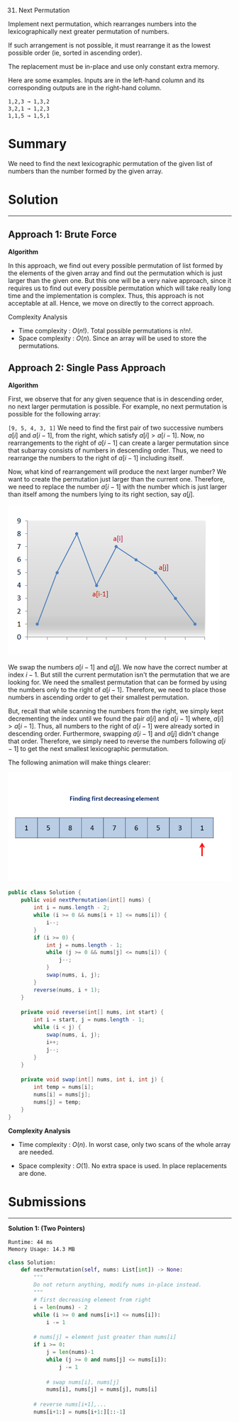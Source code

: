 31. Next Permutation

Implement next permutation, which rearranges numbers into the lexicographically next greater permutation of numbers.

If such arrangement is not possible, it must rearrange it as the lowest possible order (ie, sorted in ascending order).

The replacement must be in-place and use only constant extra memory.

Here are some examples. Inputs are in the left-hand column and its corresponding outputs are in the right-hand column.

```
1,2,3 → 1,3,2
3,2,1 → 1,2,3
1,1,5 → 1,5,1
```

# Summary
We need to find the next lexicographic permutation of the given list of numbers than the number formed by the given array.

# Solution
---
## Approach 1: Brute Force
**Algorithm**

In this approach, we find out every possible permutation of list formed by the elements of the given array and find out the permutation which is just larger than the given one. But this one will be a very naive approach, since it requires us to find out every possible permutation which will take really long time and the implementation is complex. Thus, this approach is not acceptable at all. Hence, we move on directly to the correct approach.

Complexity Analysis

* Time complexity : $O(n!)$. Total possible permutations is n!n!.
* Space complexity : $O(n)$. Since an array will be used to store the permutations.

## Approach 2: Single Pass Approach
**Algorithm**

First, we observe that for any given sequence that is in descending order, no next larger permutation is possible. For example, no next permutation is possible for the following array:

`[9, 5, 4, 3, 1]`
We need to find the first pair of two successive numbers $a[i]$ and $a[i-1]$, from the right, which satisfy $a[i] > a[i-1]$. Now, no rearrangements to the right of $a[i-1]$ can create a larger permutation since that subarray consists of numbers in descending order. Thus, we need to rearrange the numbers to the right of $a[i-1]$ including itself.

Now, what kind of rearrangement will produce the next larger number? We want to create the permutation just larger than the current one. Therefore, we need to replace the number $a[i-1]$ with the number which is just larger than itself among the numbers lying to its right section, say $a[j]$.

![nums_graph](img/31_nums_graph.png)

We swap the numbers $a[i-1]$ and $a[j]$. We now have the correct number at index $i-1$. But still the current permutation isn't the permutation that we are looking for. We need the smallest permutation that can be formed by using the numbers only to the right of $a[i-1]$. Therefore, we need to place those numbers in ascending order to get their smallest permutation.

But, recall that while scanning the numbers from the right, we simply kept decrementing the index until we found the pair $a[i]$ and $a[i-1]$ where, $a[i] > a[i-1]$. Thus, all numbers to the right of $a[i-1]$ were already sorted in descending order. Furthermore, swapping $a[i-1]$ and $a[j]$ didn't change that order. Therefore, we simply need to reverse the numbers following $a[i-1]$ to get the next smallest lexicographic permutation.

The following animation will make things clearer:

![Next_Permutation](img/31_Next_Permutation.gif)

```java
public class Solution {
    public void nextPermutation(int[] nums) {
        int i = nums.length - 2;
        while (i >= 0 && nums[i + 1] <= nums[i]) {
            i--;
        }
        if (i >= 0) {
            int j = nums.length - 1;
            while (j >= 0 && nums[j] <= nums[i]) {
                j--;
            }
            swap(nums, i, j);
        }
        reverse(nums, i + 1);
    }

    private void reverse(int[] nums, int start) {
        int i = start, j = nums.length - 1;
        while (i < j) {
            swap(nums, i, j);
            i++;
            j--;
        }
    }

    private void swap(int[] nums, int i, int j) {
        int temp = nums[i];
        nums[i] = nums[j];
        nums[j] = temp;
    }
}
```

**Complexity Analysis**

* Time complexity : $O(n)$. In worst case, only two scans of the whole array are needed.

* Space complexity : $O(1)$. No extra space is used. In place replacements are done.

# Submissions
---
**Solution 1: (Two Pointers)**
```
Runtime: 44 ms
Memory Usage: 14.3 MB
```
```python
class Solution:
    def nextPermutation(self, nums: List[int]) -> None:
        """
        Do not return anything, modify nums in-place instead.
        """
        # first decreasing element from right
        i = len(nums) - 2
        while (i >= 0 and nums[i+1] <= nums[i]):
            i -= 1

        # nums[j] = element just greater than nums[i]
        if i >= 0:
            j = len(nums)-1
            while (j >= 0 and nums[j] <= nums[i]):
                j -= 1

            # swap nums[i], nums[j]
            nums[i], nums[j] = nums[j], nums[i]

        # reverse nums[i+1],...
        nums[i+1:] = nums[i+1:][::-1]
```